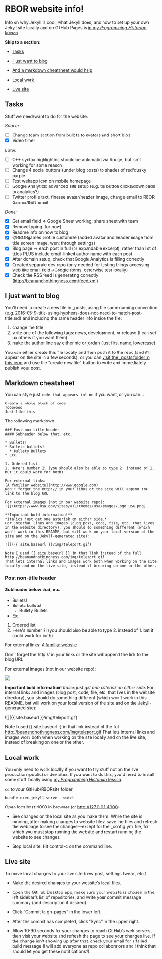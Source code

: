 # RBOR website info!

Info on why Jekyll is cool, what Jekyll does, and how to set up your own Jekyll site locally and on GitHub Pages is [in my *Programming Historian* lesson](http://programminghistorian.org/lessons/building-static-sites-with-jekyll-github-pages).

**Skip to a section:**

* [Tasks](https://github.com/amandavisconti/RBORsite#tasks)
 
* [I just want to blog](https://github.com/amandavisconti/RBORsite#i-just-want-to-blog)

* [And a markdown cheatsheet would help](https://github.com/amandavisconti/RBORsite#markdown-cheatsheet)

* [Local work](https://github.com/amandavisconti/RBORsite#local-work)
 
* [Live site](https://github.com/amandavisconti/RBORsite#live-site)

## Tasks
Stuff we need/want to do for the website.

*Sooner:*
- [ ] Change team section from bullets to avatars and short bios
- [x] Video time!

*Later:*
- [ ] C++ syntax highlighting should be automatic via Rouge, but isn't working for some reason
- [ ] Change 4 social buttons (under blog posts) to shades of red/dusky purple
- [ ] Test webapp icon on mobile homepage
- [ ] Google Analytics: advanced site setup (e.g. tie button clicks/downloads to analytics?)
- [ ] Twitter profile text, finesse avatar/header image, change email to RBOR Games/B&N email

*Done:*
- [x] Get email field => Google Sheet working; share sheet with team
- [x] Remove typing (for now)
- [x] Readme info on how to blog
- [x] @RBORgames profile customize (added avatar and header image from title screen image, went through settings)
- [x] Blog page => each post in full (or expandable excerpt), rather than list of titles PLUS include email-linked author name with each post
- [x] After domain setup, check that Google Analytics is filling correctly
- [x] Created separate dev repo (only needed for testing things accessing web like email field->Google forms, otherwise test locally)
- [x] Check the RSS feed is generating correctly (http://beanandnothingness.com/feed.xml)

## I just want to blog

You'll need to create a new file in _posts, using the same naming convention (e.g. 2016-05-9-title-using-hyphens-does-not-need-to-match-post-title.md) and including the same header info inside the file:
1. change the title
2. write one of the following tags: news, development, or release (I can set up others if you want them)
3. make the author line say either nic or jordan (just first name, lowercase)

You can either create this file locally and then push it to the repo (and it'll appear on the site in a few seconds), or you can [visit the _posts folder in this repo](https://github.com/amandavisconti/RBORsite/tree/master/_posts) and use the "create new file" button to write and immediately publish your post.

## Markdown cheatsheet

You can style just ```code that appears inline``` if you want, or you can...
```
Create a whole block of code
Tooooooo
Just—like—this
```

The following markdown:
```
### Post non-title header
#### Subheader below that, etc.

* Bullets!
* Bullets bullets!
  * Bullety Bullets
* Etc.

1. Ordered list
1. Here's number 2! (you should also be able to type 2. instead of 1. but it could work for both)

For external links:
[A familiar website](http://www.google.com)
Don't forget the http:// in your links or the site will append the link to the blog URL

For external images (not in our website repo):
![](https://www.usa.gov/sites/all/themes/usa/images/Logo_USA.png)

**Important bold information!**
*Italics just get one asterisk on either side.*
For internal links and images (blog post, code, file, etc. that lives in the website directory), you should do something different (which won't work in this README, but will work on your local version of the site and on the Jekyll-generated site):

![]({{ site.baseurl }}/img/teleport.gif)

Note I used {{ site.baseurl }} in that link instead of the full http://beanandnothingness.com/img/teleport.gif
That lets internal links and images work both when working on the site locally and on the live site, instead of breaking on one or the other.
```

### Post non-title header
#### Subheader below that, etc.

* Bullets!
* Bullets bullets!
  * Bullety Bullets
* Etc.

1. Ordered list
1. Here's number 2! (you should also be able to type 2. instead of 1. but it could work for both)

For external links:
[A familiar website](http://www.google.com)

Don't forget the http:// in your links or the site will append the link to the blog URL

For external images (not in our website repo):

![](https://www.usa.gov/sites/all/themes/usa/images/Logo_USA.png)

**Important bold information!**
*Italics just get one asterisk on either side.*
For internal links and images (blog post, code, file, etc. that lives in the website directory), you should do something different (which won't work in this README, but will work on your local version of the site and on the Jekyll-generated site):

![]({{ site.baseurl }}/img/teleport.gif)

Note I used {{ site.baseurl }} in that link instead of the full http://beanandnothingness.com/img/teleport.gif
That lets internal links and images work both when working on the site locally and on the live site, instead of breaking on one or the other.

## Local work
You only need to work locally if you want to try stuff not on the live production (public) or dev sites. If you want to do this, you'd need to install some stuff locally using [my *Programming Historian* lesson](http://programminghistorian.org/lessons/building-static-sites-with-jekyll-github-pages).

```cd``` to your GitHub/RBORsite folder

```bundle exec jekyll serve --watch```

Open localhost:4000 in browser (or http://127.0.0.1:4000)

* See changes on the local site as you make them: While the site is running, after making changes to website files: save the files and refresh the webpage to see the changes—except for the _config.yml file, for which you must stop running the website and restart running the website to see changes.

* Stop local site: Hit control-c on the command line.

## Live site

To move local changes to your live site (new post, settings tweak, etc.):

* Make the desired changes to your website’s local files.

* Open the GitHub Desktop app, make sure your website is chosen in the left sidebar’s list of repositories, and write your commit message summary (and description if desired).

* Click “Commit to gh-pages” in the lower left.

* After the commit has completed, click “Sync” in the upper right.

* Allow 10-90 seconds for your changes to reach GitHub’s web servers, then visit your website and refresh the page to see your changes live. If the change isn't showing up after that, check your email for a failed build message (I will add everyone as repo collaborators and I think that should let you get these notifications?).
